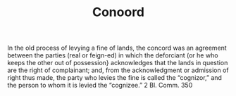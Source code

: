 ---
title: Conoord
letter: C
permalink: "/definitions/bld-conoord.html"
body: In the old process of levying a fine of lands, the concord was an agreement
  between the parties (real or feign-ed) in which the deforciant (or he who keeps
  the other out of possession} acknowledges that the lands in question are the right
  of complainant; and, from the acknowledgment or admission of right thus made, the
  party who levies the fine is called the “cognizor,” and the person to whom it is
  levied the “cognizee.” 2 Bl. Comm. 350
published_at: '2018-07-07'
source: Black's Law Dictionary 2nd Ed (1910)
layout: post
---